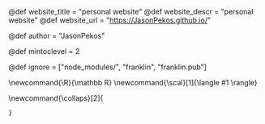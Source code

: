 @def website_title = "personal website"
@def website_descr = "personal website"
@def website_url = "https://JasonPekos.github.io/"

@def author = "JasonPekos"

@def mintoclevel = 2

@def ignore = ["node_modules/", "franklin", "franklin.pub"]

\newcommand{\R}{\mathbb R} \newcommand{\scal}[1]{\langle #1 \rangle}

\newcommand{\collaps}[2]{
~~~<button type="button" class="collapsible">~~~ #1 ~~~</button><div class="collapsiblecontent">~~~ #2 ~~~</div>~~~
}
